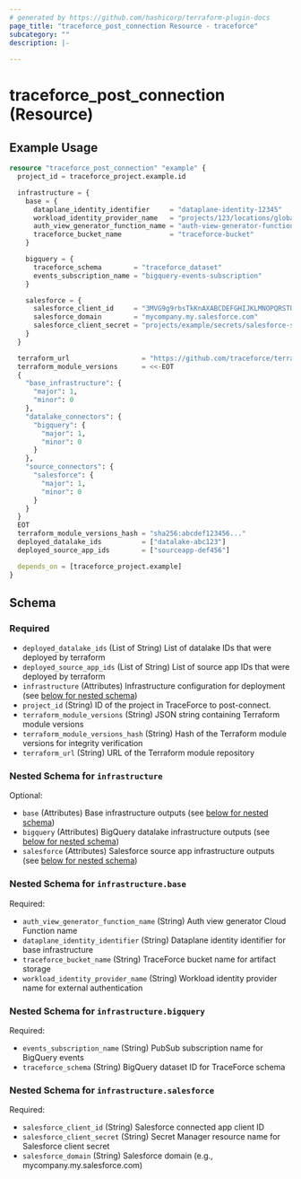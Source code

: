 ```yaml
---
# generated by https://github.com/hashicorp/terraform-plugin-docs
page_title: "traceforce_post_connection Resource - traceforce"
subcategory: ""
description: |-
  
---
```


# traceforce_post_connection (Resource)



## Example Usage

```terraform
resource "traceforce_post_connection" "example" {
  project_id = traceforce_project.example.id

  infrastructure = {
    base = {
      dataplane_identity_identifier     = "dataplane-identity-12345"
      workload_identity_provider_name   = "projects/123/locations/global/workloadIdentityPools/traceforce-pool/providers/control-plane-aws"
      auth_view_generator_function_name = "auth-view-generator-function"
      traceforce_bucket_name            = "traceforce-bucket"
    }

    bigquery = {
      traceforce_schema        = "traceforce_dataset"
      events_subscription_name = "bigquery-events-subscription"
    }

    salesforce = {
      salesforce_client_id     = "3MVG9g9rbsTkKnAXABCDEFGHIJKLMNOPQRSTUVWXYZ"
      salesforce_domain        = "mycompany.my.salesforce.com"
      salesforce_client_secret = "projects/example/secrets/salesforce-secret/versions/latest"
    }
  }

  terraform_url                  = "https://github.com/traceforce/terraform-modules"
  terraform_module_versions      = <<-EOT
  {
    "base_infrastructure": {
      "major": 1,
      "minor": 0
    },
    "datalake_connectors": {
      "bigquery": {
        "major": 1,
        "minor": 0
      }
    },
    "source_connectors": {
      "salesforce": {
        "major": 1,
        "minor": 0
      }
    }
  }
  EOT
  terraform_module_versions_hash = "sha256:abcdef123456..."
  deployed_datalake_ids          = ["datalake-abc123"]
  deployed_source_app_ids        = ["sourceapp-def456"]

  depends_on = [traceforce_project.example]
}
```

<!-- schema generated by tfplugindocs -->
## Schema

### Required

- `deployed_datalake_ids` (List of String) List of datalake IDs that were deployed by terraform
- `deployed_source_app_ids` (List of String) List of source app IDs that were deployed by terraform
- `infrastructure` (Attributes) Infrastructure configuration for deployment (see [below for nested schema](#nestedatt--infrastructure))
- `project_id` (String) ID of the project in TraceForce to post-connect.
- `terraform_module_versions` (String) JSON string containing Terraform module versions
- `terraform_module_versions_hash` (String) Hash of the Terraform module versions for integrity verification
- `terraform_url` (String) URL of the Terraform module repository

<a id="nestedatt--infrastructure"></a>
### Nested Schema for `infrastructure`

Optional:

- `base` (Attributes) Base infrastructure outputs (see [below for nested schema](#nestedatt--infrastructure--base))
- `bigquery` (Attributes) BigQuery datalake infrastructure outputs (see [below for nested schema](#nestedatt--infrastructure--bigquery))
- `salesforce` (Attributes) Salesforce source app infrastructure outputs (see [below for nested schema](#nestedatt--infrastructure--salesforce))

<a id="nestedatt--infrastructure--base"></a>
### Nested Schema for `infrastructure.base`

Required:

- `auth_view_generator_function_name` (String) Auth view generator Cloud Function name
- `dataplane_identity_identifier` (String) Dataplane identity identifier for base infrastructure
- `traceforce_bucket_name` (String) TraceForce bucket name for artifact storage
- `workload_identity_provider_name` (String) Workload identity provider name for external authentication


<a id="nestedatt--infrastructure--bigquery"></a>
### Nested Schema for `infrastructure.bigquery`

Required:

- `events_subscription_name` (String) PubSub subscription name for BigQuery events
- `traceforce_schema` (String) BigQuery dataset ID for TraceForce schema


<a id="nestedatt--infrastructure--salesforce"></a>
### Nested Schema for `infrastructure.salesforce`

Required:

- `salesforce_client_id` (String) Salesforce connected app client ID
- `salesforce_client_secret` (String) Secret Manager resource name for Salesforce client secret
- `salesforce_domain` (String) Salesforce domain (e.g., mycompany.my.salesforce.com)
